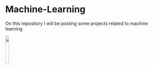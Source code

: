# Machine-Learning
On this repository I will be posting some projects related to machine learning

<img src="https://user-images.githubusercontent.com/86684420/131418740-65e23da4-ba24-461c-94d1-9350f9f2fab7.png" width="15%"></img> 
